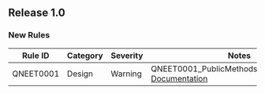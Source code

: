 ## Release 1.0

### New Rules

Rule ID   | Category | Severity | Notes
----------|----------|----------|--------------------
QNEET0001 |  Design  |  Warning | QNEET0001_PublicMethodsShouldBeOnlyTest, [Documentation](CA1000_Documentation_Link)